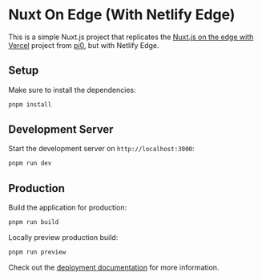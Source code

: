 # Nuxt On Edge (With Netlify Edge)

This is a simple Nuxt.js project that replicates the [Nuxt.js on the edge with Vercel](https://nuxt-on-the-edge.vercel.app/) project from [pi0](https://github.com/pi0), but with Netlify Edge.

## Setup

Make sure to install the dependencies:

```bash
pnpm install
```

## Development Server

Start the development server on `http://localhost:3000`:

```bash
pnpm run dev
```

## Production

Build the application for production:

```bash
pnpm run build
```

Locally preview production build:

```bash
pnpm run preview
```

Check out the [deployment documentation](https://nuxt.com/docs/getting-started/deployment) for more information.
